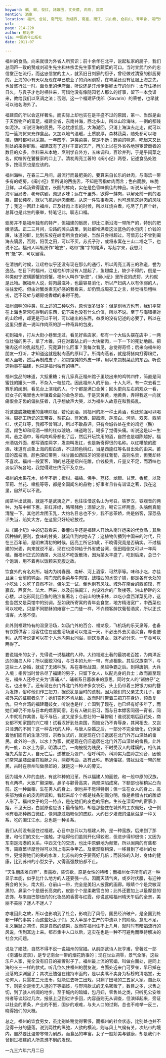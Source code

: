 ```yaml
---
keyword: 蠣, 蟳, 發扛, 諸娘囝, 丈夫儂, 肉燕, 曲蹄
mention: 酒庫
location: 福州, 倉前, 南門兜, 鼓樓西, 南臺, 閩江, 洪山橋, 倉前山, 青年會, 湯門外, 南大街, 北門
url: 
page: 214-220
author: 郁达夫
via: 中国青年出版社
date: 2011-07

---
```


福州的食品，向来就很为外省人所赏识；前十余年在北平，说起私家的厨子，我们总同声一致的赞成刘崧生先生和林宗孟先生家里的蔬菜的可口。当时宣武门外的忠信堂正在流行，而这忠信堂的主人，就系旧日刘家的厨子，曾经做过清室的御厨房的。上海的小有天以及现在早已歇业了的消闲别墅，在粤菜还没有征服上海之先，也曾盛行过一时。面食里的伊府面，听说还是汀州伊墨卿太守的创作；太守住扬州日久，与袁子才也时相往来，可惜他没有像随园老人那么的好事，留下一本食谱来，教给我们以烹调之法；否则，这一个福建萨伐郎（Savarin）的荣誉，也早就可以驰名海外了。

福建菜的所以会这样著名，而实际上却也实在是丰盛不过的原因，第一、当然是由于天然物产的富足。福建全省，东南并海，西北多山，所以山珍海味，一例的都贱如泥沙。听说沿海的居民，不必忧虑饥饿，大海潮回，只消上海滨去走走，就可以拾一篮海货来充作食品。又加以地气温暖，土质腴厚，森林蔬菜，随处都可以培植，随时都可以采撷。一年四季，笋类菜类，常是不断；野菜的味道，吃起来又比别处的来得鲜甜。福建既有了这样丰富的天产，再加上以在外省各地游宦营商者的数目的众多，作料采从本地，烹制学自外方，五味调和，百珍并列，于是乎闽菜之名，就喧传在饕餮家的口上了。清初周亮工著的《闽小纪》两卷，记述食品处独多，按理原也是应该的。

福州海味，在春三二月间，最流行而最肥美的，要算来自长乐的蚌肉，与海滨一带多有的蛎房。《闽小纪》里所说的西施舌，不知是否指蚌肉而言；色白而腴，味脆且鲜，以鸡汤煮得适宜，长圆的蚌肉，实在是色香味俱佳的神品。听说从前有一位海军当局者，老母病剧，颇思乡味；远在千里外，欲得一蚌肉，以解死前一刻的渴慕，部长纯孝，就以飞机运蚌肉至都。从这一件轶事看来，也可想见这蚌肉的风味了；我这一回赶上福州，正及蚌肉上市的时候，所以红烧白煮，吃尽了几百个蚌，总算也是此生的豪举，特笔记此，聊志口福。

蛎房并不是福州独有的特产，但福建的蛎房，却比江浙沿海一带所产的，特别的肥嫩清洁。正二三月间，沿路的摊头店里，到处都堆满着这淡蓝色的水包肉；价钱的廉，味道的鲜，比到东坡在岭南所贪食的蚝，当然只会得超过。可惜苏公不曾到闽海去谪居，否则，阳羡之田，可以不买，苏氏子孙，或将永寓在三山二塔之下，也说不定。福州人叫蛎房作“地衣”，略带“挨”字的尾声，写起字来，我想只有“蚳”字，可以当得。

在清初的时候，江瑶柱似乎还没有现在那么的通行，所以周亮工再三的称道，誉为逸品。在目下的福州，江瑶柱却并没有人提起了，鱼翅席上，缺少不得的，倒是一种类似宁波横脚蟹的蛶蟹，福州人叫作“新恩”，《闽小纪》里所说的虎蛶，大约就是此物。据福州人说，蛶肉最滋补，也最容易消化，所以产妇病人以有体弱的人，往往爱吃。但由对蟹类素无好感的我看来，却仍赞成周亮工之言，终觉得质粗味劣，远不及蚌与蛎房或香螺的来得干脆。

福州海味的种类，除上述的三种以外，原也很多很多；但是别地方也有，我们平常在上海也常常吃得到的东西，记下来也没有什么价值，所以不说。至于与海错相对的山珍哩，却更是可以干制，可以输出的东西，益发的没有记述的必要了，所以在这里只想说一说叫作肉燕的那一种奇异的包皮。

初到福州，打从大街小巷里走过，看见好些店家，都有一个大砧头摆在店中；一两位壮强的男子，拿了木锥，只在对着砧上的一大块猪肉，一下一下的死劲地敲。把猪肉这样的乱敲乱打，究竟算什么回事？我每次看见，总觉得奇怪；后来向福州的朋友一打听，才知道这就是制肉燕的原料了。所谓肉燕者，就是将猪肉打得粉烂，和入面粉，然后再制成皮子，如包馄饨的外皮一样，用以来包制菜蔬的东西。听说这物事在福建，也只是福州独有的特产。

福州食品的味道，大抵重糖；有几家真正福州馆子里烧出来的鸡鸭四件，简直是同蜜饯的罐头一样，不杂入一粒盐花。因此福州人的牙齿，十人九坏。有一次去看三赛乐的闽剧，看见台上演戏的人，个个都是满口金黄；回头更向左右的观众一看，妇女子的嘴里也大半镶着全副的金色牙齿。于是天黄黄，地黄黄，弄得我这一向就痛恨金牙齿的偏执狂者，几乎想放声大哭，以为福州人故意在和我捣乱。

将这些脱嫌糖重的食味除起，若论到酒，则福州的那一种土黄酒，也还勉强可以喝得。周亮工所记的玉带春、梨花白、蓝家酒、碧霞酒、莲须白、河清、双夹、西施红、状元红等，我都不曾喝过，所以不敢品评。只有会城各处在卖的鸡老（酪）酒，颜色却和绍酒一样的红似琥珀，味道略苦，喝多了觉得头痛。听说这是以一生鸡，悬之酒中，等鸡肉鸡骨都化了后，然后开坛饮用的酒，自然也是越陈越好。福州酒店外面，都写酒库两字，发卖叫发扛，也是新奇得很的名称。以红糟酿的甜酒，味道有点象上海的甜白酒，不过颜色桃红，当是西施红等名目出处的由来。莆田的荔枝酒，颜色深红带黑，味甘甜如西班牙的宝德红葡萄，虽则名贵，但我却终不喜欢。福州一般宴客，喝的总还是绍兴花雕，价钱极贵，斤量又不足，而酒味也淡似沪杭各地，我觉得建庄终究不及京庄。

福州的水果花木，终年不断；橙柑、福橘、佛手、荔枝、龙眼、甘蔗、香蕉，以及茉莉、兰花、橄榄等等，都是全国闻名的品物；好事者且各有谱谍之著，我在这里，自然可以不说。

闽茶半出武夷，就是不是武夷之产，也往往借这名山为号召。铁罗汉，铁观音的两种，为茶中柳下惠，非红非绿，略带赭色；酒醉之后，喝它三杯两盏，头脑倒真能清醒一下。其他若龙团玉乳，大约名目总也不少，我不恋茶娇，终是俗客，深恐品评失当，贻笑大方，在这里只好轻轻放过。

从《闽小纪》中的记载看来，番薯似乎还是福建人开始从南洋运来的代食品；其后因种植的便利，食味的甘美，就流传到内地去了；这植物传播到中国来的时代，只在三百年前，是明末清初的时候，因亮工所记如此，不晓得究竟是否确实。不过福建的米麦，向来就说不足，现在也须仰给于外省或台湾，但田稻倒又可以一年两植。而福州正式的酒席，大抵总不吃饭散场，因为菜太丰盛了，吃到后来，总已个个饱满，用不着再以饭颗来充腹之故。

饮食外的有名处所，城内为树春园、南轩、河上酒家、可然亭等。味和小吃，亦佳且廉；仓前的鸭面，南门兜的素菜与牛肉馆，鼓楼西的水饺子铺，都是各有长处的小吃处；久吃了自然不对，偶尔去一试，倒也别有风味。城外在南台的西菜馆，有嘉宾、西宴台、法大、西来，以及前临闽江，内设戏台的广聚楼等。洪山桥畔的义心楼，以吃形同比目鱼的贴沙鱼著名；仓前山的快乐林，以吃小盘西洋菜见称，这些当然又是菜馆中的别调。至如我所寄寓的青年会食堂，地方精洁宽广，中西菜也可以吃吃，只是不同耶稣的飨宴十二门徒一样，不许顾客醉饮葡萄酒浆，所以正式请客，大感不便。

此外则福建特有的温泉浴场，如汤门外的百合、福龙泉，飞机场的乐天泉等，也备有饮馔供客；浴客往往在这些浴场里可以鬼混一天，不必出外去买酒买食，却也便利。从前听说更可以在个人池内男女同浴，则饮食男女，就不必分求，一举竟可以两得了。

要说福州的女子，先得说一说福建的人种。大约福建土著的最初老百姓，为南洋近边的海岛人种；所以面貌习俗，与日本的九州一带，有点相象。其后汉族南下，与这些土人杂婚，就成了无诸种族，系在春秋战国，吴越争霸之后。到得唐朝，大兵入境；相传当时曾杀尽了福建的男子，只留下女人，以配光身的兵士；故而直至现在，福州人还呼丈夫为“唐晡人”，晡者系日暮袭来的意思，同时女人的“诸娘仔”之名，也出来了。还有现在东门外北门外的许多女农妇，头上仍带着三把银刀似的簪为发饰，俗称他们作三把刀，据说犹是当时的遗制。因为她们的父亲丈夫儿子，都被外来的征服者杀了；她们誓死不肯从敌，故而时时带着三把刀在身边，预备复仇。只今台湾的福建籍妓女，听说也是样；亡国到了现在，也已经有好多年了，而她们却仍不肯与日本的嫖客同宿。若有人破此旧习，而与日本嫖客同宿一宵者，同人中就视作禽兽，耻不与伍，这又是多么悲壮的一幕惨剧！谁说犹唱后庭花处，商女都不知家国的兴亡哩！试看汉奸到处卖国，而妓女乃不肯辱身，其间相去，又岂只泾渭的不同？这一种古代的人种，与唐人杂婚之后，一部分不完全唐化，仍保留着他们固有的生活习惯，宗教仪式的，就是现在仍旧退居在北门外万山深处的畲民。此外的一族，以水上为家，就是现在仍旧退居在北门外万山深处的畲民。此外的一族，以水上为家，明清以后，一向被视为贱民，不时受汉人的蹂躏的，相传其祖先系蒙古人，自元亡后，遂被贬为疍户，俗呼科蹄。科蹄实为曲蹄之别音，因他们常常屈膝盘坐在船舱之内，两脚弯曲，故有此称。串通倭寇，骚扰沿海一带的居民，古时在泉州叫做泉郎的，就是这一种人的旁支。

因为福州人种的血统，有这种种的沿革，所以福建人的面貌，和一般中原的汉族，有点两样。大致广颡深眼，鼻子与颧骨高突，两颊深陷成窝，下额部也稍稍尖凸向前。这一种面相，生在男人的身上，倒也并不觉得特别；但一生在女人的身上，高突部为嫩白的皮肉所调和，看起来却个个都是线条刻画分明，像是希腊古代的雕塑人形了。福州女子的另一特点，是在她们的皮色的细白。生长在深闺中的宦家小姐，不见天日，白腻原也应该；最奇怪的，却是那些住在城外的工农佣妇，也一例地有着那种嫩白微红，像刚施过脂粉似的皮肤。大约日夕灌溉的温泉浴是一种关系，吃的闽江江水，总也是一种关系。

我们从前没有居住过福建，心目中总只以为福建人种，是一种蛮族，后来到了那里，和他们的文化一接触，才晓得他们虽则开化得较迟，但进步得却很快；又因为东南是海港的关系，中西文化的交流，也比中原僻地为频繁，所以闽南的有些都市，简直繁华摩登得可以同上海来争甲乙。及至观察稍深，一移目到了福州的女性，更觉得她们的美的水准，比苏杭的女子要高好几倍；而装饰的入时，身体的健康，比到苏州的小型女子，又得高强数倍都不止。

“天生丽质难自弃”，表露欲，装饰欲，原是女性的特嗜；而福州女子所有的这一种显示本能，似乎比什么地方的人还要强一点。因而天晴气爽，或岁时伏腊，有迎神赛会的关头，南大街，仓前山一带，完全是美妇人披露的画廊。眼睛个个是灵敏深黑的，鼻梁个个是细长高突的，皮肤个个是柔嫩雪白的；此外还要加上以最摩登的衣饰，与来自巴黎纽约的化妆品的香雾与红霞，你说这幅福州晴天午后的全景，美丽不美丽？迷人不迷人？

亦唯因此之故，所以也影响到了社会，影响到了风俗。国民经济破产，是全国到处都一样的事实；而这些妇女子们，又大半是不生产的中流以下的阶级。意思不足，礼义廉耻之凋伤，原是自然的结果，故而在福州住不上几月，就时时有暗娼流行的风说，传到耳边上来。都市集中人口以后，这实在也是一种不可避免而亟待解决的社会大问题。

说及了娼妓，自然不得不说一说福州的官娼。从前邵武诗人张亨甫，曾著过一部《南浦秋波录》，是专记南台一带的烟花韵事的；现在世业凋零，景气全落，这些乐户人家，完全没有旧日的豪奢影子了。福州最上流的官娼，叫做白面处，是同上海的长三一样的款式。听几位久住福州的朋友说，白面处近来门可罗雀，早已掉在没落的深渊里了；其次还勉强在维持市面的，是以卖嘴不卖身为标榜的清唱堂，无论何人，只需花三元法币，就能进去听三出戏，只剩了田墩的三五家人家。自此以下，则完全是惨无人道的下等娼妓，与野鸡款式的无名密贩了，数目之多，求售之切，到了骇人听闻的地步。至于城内的暗娼，包月妇，零售处之类，只听见公安维持者等谈起过几次，报纸上见到过许多回，内容虽则无从调查，但演绎起来，旁证以社会的萧条，产业的不振，国步的艰难，与夫人口的过剩，总也不难举一反三，晓得她们的大概。

总之，福州的饮食男女，虽比别处稍觉得奢侈，而福州的社会状态，比别处也并不见得十分的堕落。说到两性的纵弛，人欲的横流，则与风土气候有关，次热带的境内，自然要比温带寒带为剧烈。而食品的丰富，女子一般娇美与健康，却是我们不曾到过福建的人所意想不到的发现。

一九三六年六月二日
